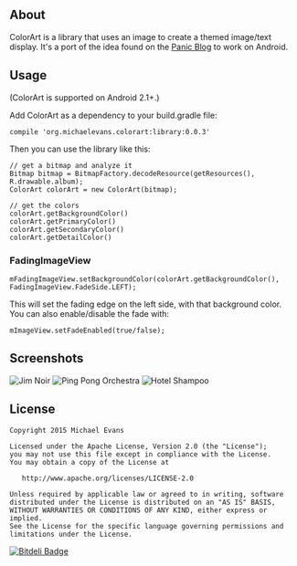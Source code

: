 ## About

ColorArt is a library that uses an image to create a themed image/text display. It's a port of the idea found on the [Panic Blog](http://www.panic.com/blog/itunes-11-and-colors/) to work on Android.

## Usage

(ColorArt is supported on Android 2.1+.)

Add ColorArt as a dependency to your build.gradle file:

```
compile 'org.michaelevans.colorart:library:0.0.3'﻿
```

Then you can use the library like this:

```
// get a bitmap and analyze it
Bitmap bitmap = BitmapFactory.decodeResource(getResources(), R.drawable.album);
ColorArt colorArt = new ColorArt(bitmap);

// get the colors
colorArt.getBackgroundColor()
colorArt.getPrimaryColor()
colorArt.getSecondaryColor()
colorArt.getDetailColor()
```

### FadingImageView

```
mFadingImageView.setBackgroundColor(colorArt.getBackgroundColor(), FadingImageView.FadeSide.LEFT);
```
This will set the fading edge on the left side, with that background color. You can also enable/disable the fade with:

```
mImageView.setFadeEnabled(true/false);
```


## Screenshots

![Jim Noir](https://github.com/MichaelEvans/ColorArt/raw/master/img/jim_noir.png)
![Ping Pong Orchestra](https://github.com/MichaelEvans/ColorArt/raw/master/img/ping_pong_orchestra.png)
![Hotel Shampoo](https://github.com/MichaelEvans/ColorArt/raw/master/img/hotel_shampoo.png)

## License

```
Copyright 2015 Michael Evans

Licensed under the Apache License, Version 2.0 (the "License");
you may not use this file except in compliance with the License.
You may obtain a copy of the License at

   http://www.apache.org/licenses/LICENSE-2.0

Unless required by applicable law or agreed to in writing, software
distributed under the License is distributed on an "AS IS" BASIS,
WITHOUT WARRANTIES OR CONDITIONS OF ANY KIND, either express or implied.
See the License for the specific language governing permissions and
limitations under the License.
```

[![Bitdeli Badge](https://d2weczhvl823v0.cloudfront.net/MichaelEvans/colorart/trend.png)](https://bitdeli.com/free "Bitdeli Badge")

